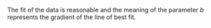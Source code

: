 
The fit of the data is reasonable and the meaning of the parameter $b$ represents the gradient of the line of best fit.